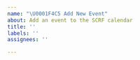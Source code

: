 ```yaml
---
name: "\U0001F4C5 Add New Event"
about: Add an event to the SCRF calendar
title: ''
labels: ''
assignees: ''

---
```



